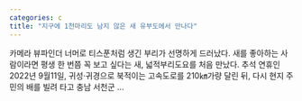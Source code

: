 ```yaml
---
categories: c
title: "지구에 1천마리도 남지 않은 새 유부도에서 만나다"
---
```


				
		
			
				
					
					
						
						
						
					
					
				
				
			
			
			
카메라 뷰파인더 너머로 티스푼처럼 생긴 부리가 선명하게 드러났다. 새를 좋아하는 사람이라면 평생 한 번쯤 꼭 보고 싶다는 새, 넓적부리도요를 처음 만났다. 추석 연휴인 2022년 9월11일, 귀성·귀경으로 북적이는 고속도로를 210㎞가량 달린 뒤, 다시 현지 주민의 배를 빌려 타고 충남 서천군 ...		
			